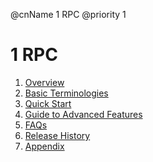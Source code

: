 @cnName 1 RPC
@priority 1

# 1 RPC

1. [Overview](./summary.md)
2. [Basic Terminologies](./term.md)
3. [Quick Start](./quick_start.md)
4. [Guide to Advanced Features](./advanced/index.html)
5. [FAQs](./faq.md)
6. [Release History](./release_note.md)
7. [Appendix](./appendix.md)